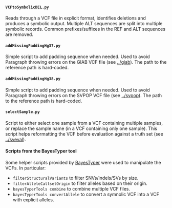 #### `VCFtoSymbolicDEL.py`

Reads through a VCF file in explicit format, identifies deletions and produces a symbolic output. 
Multiple ALT sequences are split into multiple symbolic records. 
Common prefixes/suffixes in the REF and ALT sequences are removed.

#### `addMissingPaddingHg37.py`

Simple script to add padding sequence when needed. 
Used to avoid Paragraph throwing errors on the GIAB VCF file (see [../giab](../giab)).
The path to the reference path is hard-coded.

#### `addMissingPaddingHg38.py`

Simple script to add padding sequence when needed. 
Used to avoid Paragraph throwing errors on the SVPOP VCF file (see [../svpop](../svpop)).
The path to the reference path is hard-coded.

#### `selectSample.py`

Script to either select one sample from a VCF containing multiple samples, or replace the sample name (in a VCF containing only one sample).
This script helps reformatting the VCF before evaluation against a truth set (see [../sveval](../sveval)).

#### Scripts from the BayesTyper tool

Some helper scripts provided by [BayesTyper](https://github.com/bioinformatics-centre/BayesTyper) were used to manipulate the VCFs.
In particular:

- `filterStructuralVariants` to filter SNVs/indels/SVs by size.
- `filterAlleleCallsetOrigin` to filter alleles based on their origin.
- `bayesTyperTools combine` to combine multiple VCF files.
- `bayesTyperTools convertAllele` to convert a symnolic VCF into a VCF with explicit alleles.
